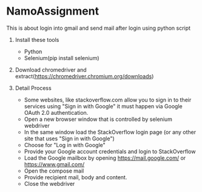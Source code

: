 # NamoAssignment
This is about login into gmail and send mail after login using python script

1. Install these tools
    * Python
    * Selenium(pip install selenium)

1. Download chromedriver and extract(https://chromedriver.chromium.org/downloads)

1. Detail Process

    * Some websites, like stackoverflow.com allow you to sign in to their services using "Sign in with Google" it must happen via Google OAuth 2.0 authentication.
    * Open a new browser window that is controlled by selenium webdriver
    * In the same window load the StackOverflow login page (or any other site that uses "Sign in with Google")
    * Choose for "Log in with Google"
    * Provide your Google account credentials and login to StackOverflow
    * Load the Google mailbox by opening https://mail.google.com/ or https://www.gmail.com/
    * Open the compose mail
    * Provide recipient mail, body and content.
    * Close the webdriver

